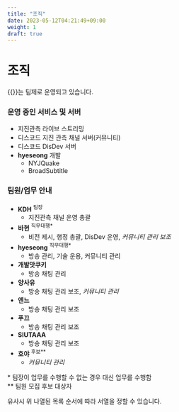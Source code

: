 ```yaml
---
title: "조직"
date: 2023-05-12T04:21:49+09:00
weight: 1
draft: true
---
```

# 조직

{{<brandName>}}는 팀제로 운영되고 있습니다.

### 운영 중인 서비스 및 서버
- 지진관측 라이브 스트리밍
- 디스코드 지진 관측 채널 서버(커뮤니티)
- 디스코드 DisDev 서버
- **hyeseong** 개발
  - NYJQuake
  - BroadSubtitle

### 팀원/업무 안내

- **KDH** <sup>팀장</sup>
  - 지진관측 채널 운영 총괄
- **바현** <sup>직무대행\*</sup>
  - 비전 제시, 행정 총괄, DisDev 운영, *커뮤니티 관리 보조* 
- **hyeseong** <sup>직무대행\*</sup>
  - 방송 관리, 기술 운용, 커뮤니티 관리
- **개발맛쿠키**
  - 방송 채팅 관리
- **양사유**
  - 방송 채팅 관리 보조, *커뮤니티 관리*
- **엔느**
  - 방송 채팅 관리 보조
- **푸끄**
  - 방송 채팅 관리 보조
- **SIUTAAA**
  - 방송 채팅 관리 보조
- **호야** <sup>후보\*\*</sup>
  - *커뮤니티 관리*

\* 팀장이 업무를 수행할 수 없는 경우 대신 업무를 수행함   
\*\* 팀원 모집 후보 대상자

유사시 위 나열된 목록 순서에 따라 서열을 정할 수 있습니다.
